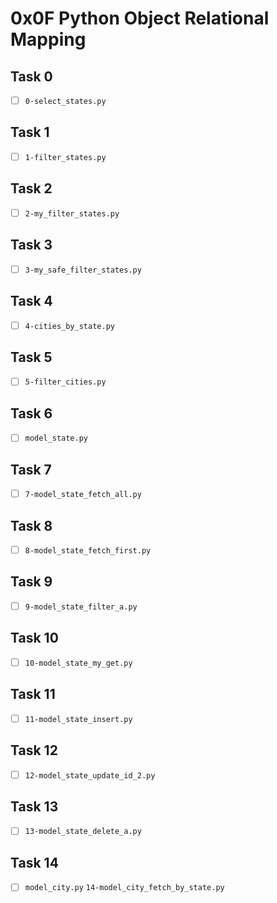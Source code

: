 # 0x0F Python Object Relational Mapping

## Task 0
- [ ] `0-select_states.py`

## Task 1
- [ ] `1-filter_states.py`

## Task 2
- [ ] `2-my_filter_states.py`

## Task 3
- [ ] `3-my_safe_filter_states.py`

## Task 4
- [ ] `4-cities_by_state.py`

## Task 5
- [ ] `5-filter_cities.py`

## Task 6
- [ ] `model_state.py`

## Task 7
- [ ] `7-model_state_fetch_all.py`

## Task 8
- [ ] `8-model_state_fetch_first.py`

## Task 9
- [ ] `9-model_state_filter_a.py`

## Task 10
- [ ] `10-model_state_my_get.py`

## Task 11
- [ ] `11-model_state_insert.py`

## Task 12
- [ ] `12-model_state_update_id_2.py`

## Task 13
- [ ] `13-model_state_delete_a.py`

## Task 14
- [ ] `model_city.py` `14-model_city_fetch_by_state.py`
